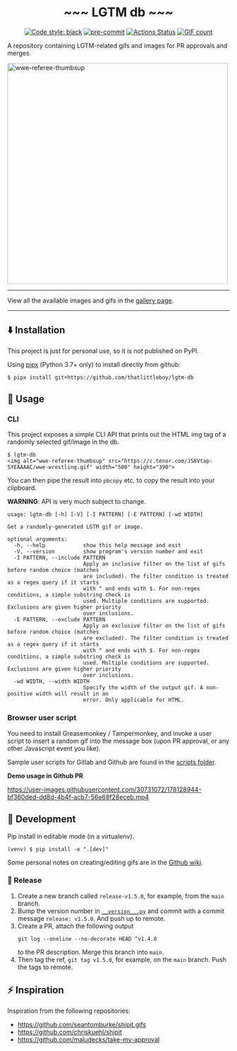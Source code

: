<h1 align="center">~~~ LGTM db ~~~</h1>

<p align="center">
<a href="https://github.com/psf/black"><img alt="Code style: black" src="https://img.shields.io/badge/code%20style-black-000000.svg"></a>
<a href="https://github.com/pre-commit/pre-commit"><img alt="pre-commit" src="https://img.shields.io/badge/pre--commit-enabled-brightgreen?logo=pre-commit&logoColor=white" style="max-width:100%;"></a>
<a href="https://github.com/thatlittleboy/lgtm-db/actions"><img alt="Actions Status" src="https://github.com/thatlittleboy/lgtm-db/actions/workflows/tests.yml/badge.svg"></a>
<a href="https://thatlittleboy.github.io/lgtm-db/"><img alt="GIF count" src="https://byob.yarr.is/thatlittleboy/lgtm-db/count"></a>
</p>

A repository containing LGTM-related gifs and images for PR approvals and merges.

<img alt="wwe-referee-thumbsup" src="https://c.tenor.com/JS6Vtap-SYEAAAAC/wwe-wrestling.gif" width="500">

---

View all the available images and gifs in the [gallery page](https://thatlittleboy.github.io/lgtm-db/).

---

## ⬇️ Installation
This project is just for personal use, so it is not published on PyPI.

Using [pipx](https://pypa.github.io/pipx/) (Python 3.7+ only) to install directly from github:
```shell
$ pipx install git+https://github.com/thatlittleboy/lgtm-db
```

## 🚀 Usage
### CLI
This project exposes a simple CLI API that prints out the HTML img tag of a randomly selected gif/image in the db.

```shell
$ lgtm-db
<img alt="wwe-referee-thumbsup" src="https://c.tenor.com/JS6Vtap-SYEAAAAC/wwe-wrestling.gif" width="500" height="390">
```
You can then pipe the result into `pbcopy` etc. to copy the result into your clipboard.

**WARNING**: API is very much subject to change.

```
usage: lgtm-db [-h] [-V] [-I PATTERN] [-E PATTERN] [-wd WIDTH]

Get a randomly-generated LGTM gif or image.

optional arguments:
  -h, --help            show this help message and exit
  -V, --version         show program's version number and exit
  -I PATTERN, --include PATTERN
                        Apply an inclusive filter on the list of gifs before random choice (matches
                        are included). The filter condition is treated as a regex query if it starts
                        with ^ and ends with $. For non-regex conditions, a simple substring check is
                        used. Multiple conditions are supported. Exclusions are given higher priority
                        over inclusions.
  -E PATTERN, --exclude PATTERN
                        Apply an exclusive filter on the list of gifs before random choice (matches
                        are excluded). The filter condition is treated as a regex query if it starts
                        with ^ and ends with $. For non-regex conditions, a simple substring check is
                        used. Multiple conditions are supported. Exclusions are given higher priority
                        over inclusions.
  -wd WIDTH, --width WIDTH
                        Specify the width of the output gif. A non-positive width will result in an
                        error. Only applicable for HTML.
```

### Browser user script
You need to install Greasemonkey / Tampermonkey, and invoke a user script to insert a random gif into the message box (upon PR approval, or any other Javascript event you like).

Sample user scripts for Gitlab and Github are found in the [scripts folder](scripts/greasemonkey).

**Demo usage in Github PR**

https://user-images.githubusercontent.com/30731072/178128944-bf360ded-dd8d-4b4f-acb7-56e68f28eceb.mp4

## 👷 Development
Pip install in editable mode (in a virtualenv).
```shell
(venv) $ pip install -e ".[dev]"
```

Some personal notes on creating/editing gifs are in the [Github wiki](https://github.com/thatlittleboy/lgtm-db/wiki).

### 📌 Release
1. Create a new branch called `release-v1.5.0`, for example, from the `main` branch.
1. Bump the version number in [`__version__.py`](lgtm_db/__version__.py) and commit with a commit message `release: v1.5.0`. And push up to remote.
1. Create a PR, attach the following output
   ```shell
   git log --oneline --no-decorate HEAD ^v1.4.0
   ```
   to the PR description. Merge this branch into `main`.
1. Then tag the ref, `git tag v1.5.0`, for example, on the `main` branch. Push the tags to remote.

## ⚡️ Inspiration
Inspiration from the following repositories:
* https://github.com/seantomburke/shipit.gifs
* https://github.com/chriskuehl/shipit
* https://github.com/maludecks/take-my-approval
